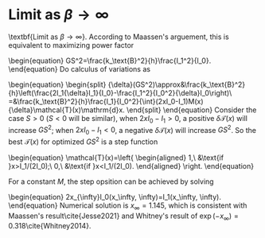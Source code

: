 # Limit as $\beta\rightarrow\infty$

\textbf{Limit as $\beta\rightarrow\infty$}. According to Maassen's arguement, this is equivalent to maximizing power factor

\begin{equation}
GS^2=\frac{k_\text{B}^2}{h}\frac{I_1^2}{I_0}.
\end{equation}
Do calculus of variations as

\begin{equation}
\begin{split}
{\delta}(GS^2)\approx&\frac{k_\text{B}^2}{h}\left(\frac{2I_1{\delta}I_1}{I_0}-\frac{I_1^2}{I_0^2}{\delta}I_0\right)\\
=&\frac{k_\text{B}^2}{h}\frac{I_1}{I_0^2}{\int}(2xI_0-I_1)M(x){\delta}\mathcal{T}(x)\mathrm{d}x.
\end{split}
\end{equation}
Consider the case $S>0$ ($S<0$ will be similar), when $2xI_0-I_1>0$, a positive ${\delta}\mathcal{T}(x)$ will increase $GS^2$; when $2xI_0-I_1<0$, a negative ${\delta}\mathcal{T}(x)$ will increase $GS^2$. So the best $\mathcal{T}(x)$ for optimized $GS^2$ is a step function

\begin{equation}
\mathcal{T}(x)=\left\{
\begin{aligned}
  1,\ &\text{if }x>I_1/(2I_0);\\
  0,\ &\text{if }x<I_1/(2I_0).
\end{aligned}
\right.
\end{equation}

For a constant $M$, the step opsition can be achieved by solving

\begin{equation}
2x_{\infty}I_0(x_\infty, \infty)=I_1(x_\infty, \infty).
\end{equation}
Numerical solution is $x_\infty=1.145$, which is consistent with Maassen's result\cite{Jesse2021} and Whitney's result of $\exp(-x_\infty)=0.318$\cite{Whitney2014}.
